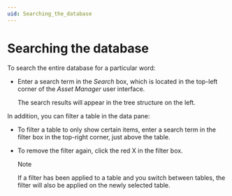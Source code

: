 ```yaml
---
uid: Searching_the_database
---
```


# Searching the database

To search the entire database for a particular word:

- Enter a search term in the *Search* box, which is located in the top-left corner of the *Asset Manager* user interface.

    The search results will appear in the tree structure on the left.

In addition, you can filter a table in the data pane:

- To filter a table to only show certain items, enter a search term in the filter box in the top-right corner, just above the table.

- To remove the filter again, click the red X in the filter box.

    > [!NOTE]
    > If a filter has been applied to a table and you switch between tables, the filter will also be applied on the newly selected table.
    >
